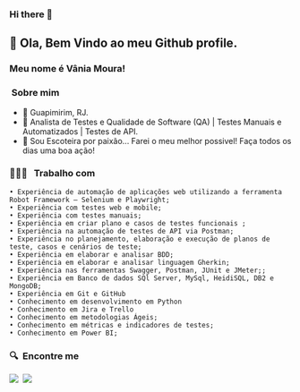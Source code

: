 ### Hi there 👋

<!--
**vaniamoura/vaniamoura** is a ✨ _special_ ✨ repository because its `README.md` (this file) appears on your GitHub profile.

Aqui estão algumas ideias para você começar:

- 🔭 Atualmente estou trabalhando em Testes Automatizado com Robot Frameworks;
- 🌱 Atualmente estou aprendendo Inglês e me especializando em Qualidade;
- 👯 Estou procurando colaborar mostrar um pouco que sei;
- 🤔 Estou procurando ajuda com especializar em API
- 💬 Pergunte-me sobre Robot Framework
- 📫 Como chegar até mim: mp.vania@gmail.com
- 😄 Pronomes: ...
- ⚡ Curiosidade: ...


- 🔭 I’m currently working on ...
- 🌱 I’m currently learning ...
- 👯 I’m looking to collaborate on ...
- 🤔 I’m looking for help with ...
- 💬 Ask me about ...
- 📫 How to reach me: ...
- 😄 Pronouns: ...
- ⚡ Fun fact: ...
-->
## 👋 Ola, Bem Vindo ao meu Github profile.
### Meu nome é Vânia Moura!

###  &nbsp;Sobre mim

- 📍 Guapimirim, RJ.
- 🤿 Analista de Testes e Qualidade de Software (QA) | Testes Manuais e Automatizados | Testes de API.
- 🎨 Sou Escoteira por paixão... Farei o meu melhor possivel! Faça todos os dias uma boa ação!


### 👩🏽‍💻 &nbsp; Trabalho com
```
• Experiência de automação de aplicações web utilizando a ferramenta Robot Framework – Selenium e Playwright; 
• Experiência com testes web e mobile;
• Experiência com testes manuais;
• Experiência em criar plano e casos de testes funcionais ;
• Experiência na automação de testes de API via Postman;
• Experiência no planejamento, elaboração e execução de planos de teste, casos e cenários de teste;
• Experiência em elaborar e analisar BDD;
• Experiência em elaborar e analisar linguagem Gherkin;
• Experiência nas ferramentas Swagger, Postman, JUnit e JMeter;; 
• Experiência em Banco de dados SQl Server, MySql, HeidiSQL, DB2 e MongoDB;
• Experiência em Git e GitHub
• Conhecimento em desenvolvimento em Python
• Conhecimento em Jira e Trello
• Conhecimento em metodologias Ágeis;
• Conhecimento em métricas e indicadores de testes;
• Conhecimento em Power BI;
```

### 🔍&nbsp; Encontre me

 <a href="mailto:mp.vania@gmal.com?subject=Olá%20Vânia%20Moura"><img src="https://img.shields.io/badge/gmail-%23D14836.svg?&style=for-the-badge&logo=gmail&logoColor=white"/></a>&nbsp;
  <a href="https://www.linkedin.com/in/mpvania/"><img src="https://img.shields.io/badge/linkedin-%230077B5.svg?&style=for-the-badge&logo=linkedin&logoColor=white" /></a>&nbsp;&nbsp;&nbsp;&nbsp;
